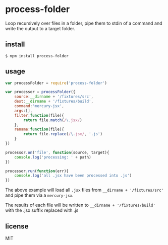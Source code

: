 process-folder
==============

Loop recursively over files in a folder, pipe them to stdin of a command and write the output to a target folder.

## install

```
$ npm install process-folder
```

## usage

```js
var processFolder = require('process-folder')

var processor = processFolder({
	source:__dirname + '/fixtures/src',
	dest:__dirname + '/fixtures/build',
	command:'mercury-jsx',
	args:[],
	filter:function(file){
		return file.match(/\.jsx/)
	},
	rename:function(file){
		return file.replace(/\.jsx/, '.js')
	}
})

processor.on('file', function(source, target){
	console.log('processing: ' + path)
})

processor.run(function(err){
	console.log('all .jsx have been processed into .js')	
})
```

The above example will load all `.jsx` files from `__dirname + '/fixtures/src'` and pipe them via a `mercury-jsx`.

The results of each file will be written to `__dirname + '/fixtures/build'` with the .jsx suffix replaced with .js

## license

MIT
